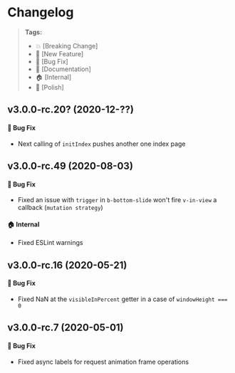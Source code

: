 Changelog
=========

> **Tags:**
> - :boom:       [Breaking Change]
> - :rocket:     [New Feature]
> - :bug:        [Bug Fix]
> - :memo:       [Documentation]
> - :house:      [Internal]
> - :nail_care:  [Polish]

## v3.0.0-rc.20? (2020-12-??)

#### :bug: Bug Fix

* Next calling of `initIndex` pushes another one index page

## v3.0.0-rc.49 (2020-08-03)

#### :bug: Bug Fix

* Fixed an issue with `trigger` in `b-bottom-slide` won't fire `v-in-view` a callback (`mutation strategy`)

#### :house: Internal

* Fixed ESLint warnings

## v3.0.0-rc.16 (2020-05-21)

#### :bug: Bug Fix

* Fixed NaN at the `visibleInPercent` getter in a case of `windowHeight === 0`

## v3.0.0-rc.7 (2020-05-01)

#### :bug: Bug Fix

* Fixed async labels for request animation frame operations
